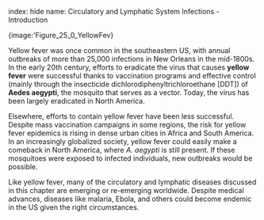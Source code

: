 index: hide
name: Circulatory and Lymphatic System Infections - Introduction


{image:'Figure_25_0_YellowFev}
        

Yellow fever was once common in the southeastern US, with annual outbreaks of more than 25,000 infections in New Orleans in the mid-1800s. In the early 20th century, efforts to eradicate the virus that causes  **yellow fever** were successful thanks to vaccination programs and effective control (mainly through the insecticide dichlorodiphenyltrichloroethane [DDT]) of  **Aedes aegypti**, the mosquito that serves as a vector. Today, the virus has been largely eradicated in North America.

Elsewhere, efforts to contain yellow fever have been less successful. Despite mass vaccination campaigns in some regions, the risk for yellow fever epidemics is rising in dense urban cities in Africa and South America. In an increasingly globalized society, yellow fever could easily make a comeback in North America, where  *A. aegypti* is still present. If these mosquitoes were exposed to infected individuals, new outbreaks would be possible.

Like yellow fever, many of the circulatory and lymphatic diseases discussed in this chapter are emerging or re-emerging worldwide. Despite medical advances, diseases like malaria, Ebola, and others could become endemic in the US given the right circumstances.
